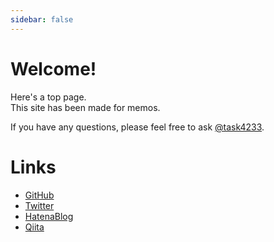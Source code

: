 ```yaml
---
sidebar: false
---
```


# Welcome!
Here's a top page.  
This site has been made for memos.  

If you have any questions, please feel free to ask [@task4233](https://twitter.com/task4233).

# Links
 - [GitHub](https://github.com/task4233)
 - [Twitter](https://twitter.com/task4233)
 - [HatenaBlog](https://task4233.hatenablog.com/)
 - [Qiita](https://qiita.com/task4233)